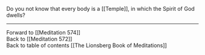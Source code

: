 Do you not know that every body is a [[Temple]], in which the Spirit of God dwells? 

___

Forward to [[Meditation 574]]  
Back to [[Meditation 572]]  
Back to table of contents [[The Lionsberg Book of Meditations]]  
